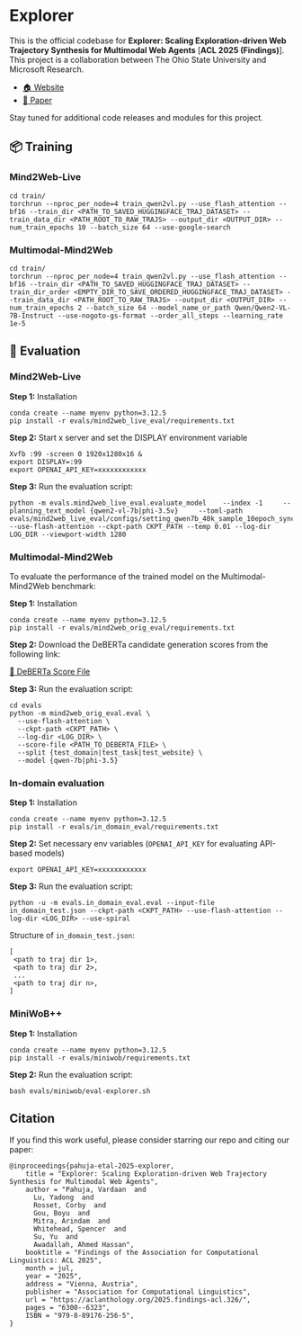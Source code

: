 # Explorer

This is the official codebase for **Explorer: Scaling Exploration-driven Web Trajectory Synthesis for Multimodal Web Agents** [**ACL 2025 (Findings)**]. This project is a collaboration between The Ohio State University and Microsoft Research.

- [🏠 Website](https://osu-nlp-group.github.io/Explorer/)
- [📖 Paper](https://aclanthology.org/2025.findings-acl.326.pdf)

Stay tuned for additional code releases and modules for this project.

## 📦 Training

### Mind2Web-Live
```
cd train/
torchrun --nproc_per_node=4 train_qwen2vl.py --use_flash_attention --bf16 --train_dir <PATH_TO_SAVED_HUGGINGFACE_TRAJ_DATASET> --train_data_dir <PATH_ROOT_TO_RAW_TRAJS> --output_dir <OUTPUT_DIR> --num_train_epochs 10 --batch_size 64 --use-google-search
```

### Multimodal-Mind2Web
```
cd train/
torchrun --nproc_per_node=4 train_qwen2vl.py --use_flash_attention --bf16 --train_dir <PATH_TO_SAVED_HUGGINGFACE_TRAJ_DATASET> --train_dir_order <EMPTY_DIR_TO_SAVE_ORDERED_HUGGINGFACE_TRAJ_DATASET> --train_data_dir <PATH_ROOT_TO_RAW_TRAJS> --output_dir <OUTPUT_DIR> --num_train_epochs 2 --batch_size 64 --model_name_or_path Qwen/Qwen2-VL-7B-Instruct --use-nogoto-gs-format --order_all_steps --learning_rate 1e-5
```

## 🧪 Evaluation

### Mind2Web-Live

**Step 1:** Installation
```
conda create --name myenv python=3.12.5
pip install -r evals/mind2web_live_eval/requirements.txt
```

**Step 2:** Start x server and set the DISPLAY environment variable
```
Xvfb :99 -screen 0 1920x1280x16 &
export DISPLAY=:99
export OPENAI_API_KEY=xxxxxxxxxxxx
```

**Step 3:** Run the evaluation script:
```
python -m evals.mind2web_live_eval.evaluate_model    --index -1     --planning_text_model {qwen2-vl-7b|phi-3.5v}     --toml-path evals/mind2web_live_eval/configs/setting_qwen7b_40k_sample_10epoch_sync_1280_gs_filter.toml     --use-flash-attention --ckpt-path CKPT_PATH --temp 0.01 --log-dir LOG_DIR --viewport-width 1280
```

### Multimodal-Mind2Web

To evaluate the performance of the trained model on the Multimodal-Mind2Web benchmark:

**Step 1:** Installation
```
conda create --name myenv python=3.12.5
pip install -r evals/mind2web_orig_eval/requirements.txt
```

**Step 2:** Download the DeBERTa candidate generation scores from the following link:

[🔗 DeBERTa Score File](https://buckeyemailosu-my.sharepoint.com/:u:/g/personal/deng_595_buckeyemail_osu_edu/EZllMua3lABAhXQnCN7-pr4BIP4YV8xPfbgyP5FXT18wag?e=yXkK8k)

**Step 3:** Run the evaluation script:

```
cd evals
python -m mind2web_orig_eval.eval \
  --use-flash-attention \
  --ckpt-path <CKPT_PATH> \
  --log-dir <LOG_DIR> \
  --score-file <PATH_TO_DEBERTA_FILE> \
  --split {test_domain|test_task|test_website} \
  --model {qwen-7b|phi-3.5}
```

### In-domain evaluation

**Step 1:** Installation
```
conda create --name myenv python=3.12.5
pip install -r evals/in_domain_eval/requirements.txt
```

**Step 2:** Set necessary env variables (`OPENAI_API_KEY` for evaluating API-based models)
```
export OPENAI_API_KEY=xxxxxxxxxxxx
```

**Step 3:** Run the evaluation script:

```
python -u -m evals.in_domain_eval.eval --input-file in_domain_test.json --ckpt-path <CKPT_PATH> --use-flash-attention --log-dir <LOG_DIR> --use-spiral
```

Structure of `in_domain_test.json`:
```
[
 <path to traj dir 1>,
 <path to traj dir 2>,
 ...
 <path to traj dir n>,
]
```

### MiniWoB++ 

**Step 1:** Installation
```
conda create --name myenv python=3.12.5
pip install -r evals/miniwob/requirements.txt
```

**Step 2:** Run the evaluation script:

```
bash evals/miniwob/eval-explorer.sh
```

## Citation

If you find this work useful, please consider starring our repo and citing our paper: 

```
@inproceedings{pahuja-etal-2025-explorer,
    title = "Explorer: Scaling Exploration-driven Web Trajectory Synthesis for Multimodal Web Agents",
    author = "Pahuja, Vardaan  and
      Lu, Yadong  and
      Rosset, Corby  and
      Gou, Boyu  and
      Mitra, Arindam  and
      Whitehead, Spencer  and
      Su, Yu  and
      Awadallah, Ahmed Hassan",
    booktitle = "Findings of the Association for Computational Linguistics: ACL 2025",
    month = jul,
    year = "2025",
    address = "Vienna, Austria",
    publisher = "Association for Computational Linguistics",
    url = "https://aclanthology.org/2025.findings-acl.326/",
    pages = "6300--6323",
    ISBN = "979-8-89176-256-5",
}
```
